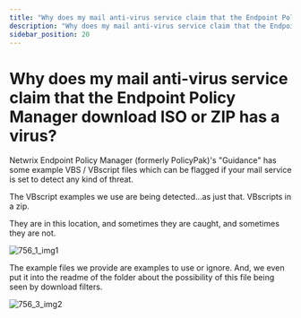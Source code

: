 ```yaml
---
title: "Why does my mail anti-virus service claim that the Endpoint Policy Manager download ISO or ZIP has a virus?"
description: "Why does my mail anti-virus service claim that the Endpoint Policy Manager download ISO or ZIP has a virus?"
sidebar_position: 20
---
```


# Why does my mail anti-virus service claim that the Endpoint Policy Manager download ISO or ZIP has a virus?

Netwrix Endpoint Policy Manager (formerly PolicyPak)'s "Guidance" has some example VBS / VBscript
files which can be flagged if your mail service is set to detect any kind of threat.

The VBscript examples we use are being detected...as just that. VBscripts in a zip.

They are in this location, and sometimes they are caught, and sometimes they are not.

![756_1_img1](/images/endpointpolicymanager/troubleshooting/756_1_img1.webp)

The example files we provide are examples to use or ignore. And, we even put it into the readme of
the folder about the possibility of this file being seen by download filters.

![756_3_img2](/images/endpointpolicymanager/troubleshooting/756_3_img2.webp)
